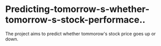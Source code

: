 # Predicting-tomorrow-s-whether-tomorrow-s-stock-performace..
The project aims to predict whether tommorow's stock price goes up or down.
